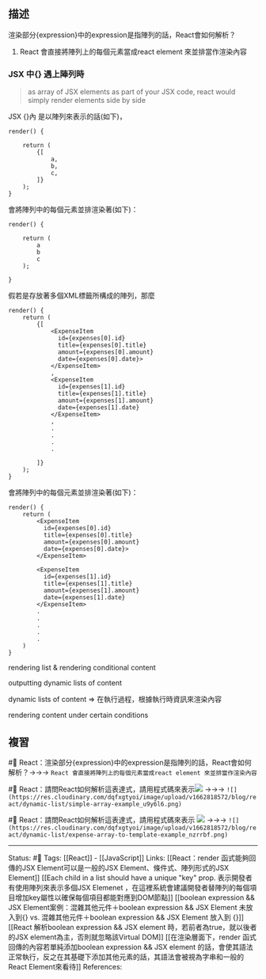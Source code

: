 


## 描述

渲染部分{expression}中的expression是指陣列的話，React會如何解析？
1. React 會直接將陣列上的每個元素當成react element 來並排當作渲染內容


### JSX 中{} 遇上陣列時
> as array of JSX elements as part of your JSX code, react would simply render elements side by side




JSX {}內 是以陣列來表示的話(如下)，

```
render() {

	return (
		{[
			a,
			b,
			c,
		]}
	);
} 
```

會將陣列中的每個元素並排渲染著(如下)：
```
render() {

	return (
		a
		b
		c
	);

}
```

假若是存放著多個XML標籤所構成的陣列，那麼
```
render() {
	return (
		{[
			<ExpenseItem
			  id={expenses[0].id}
			  title={expenses[0].title}
			  amount={expenses[0].amount}
			  date={expenses[0].date}>
			</ExpenseItem>
			,
			<ExpenseItem
			  id={expenses[1].id}
			  title={expenses[1].title}
			  amount={expenses[1].amount}
			  date={expenses[1].date}
			</ExpenseItem>
			,
			.
			.
			.
			.
		
		]}
	);
}
```

會將陣列中的每個元素並排渲染著(如下)：
```
render() {
	return (
		<ExpenseItem
		  id={expenses[0].id}
		  title={expenses[0].title}
		  amount={expenses[0].amount}
		  date={expenses[0].date}>
		</ExpenseItem>
		
		<ExpenseItem
		  id={expenses[1].id}
		  title={expenses[1].title}
		  amount={expenses[1].amount}
		  date={expenses[1].date}
		</ExpenseItem>
		.
		.
		.
		.
		.
	)
}
```



rendering list & rendering conditional content

outputting dynamic lists of content


dynamic lists of content 
=> 在執行過程，根據執行時資訊來渲染內容




rendering content under certain conditions


## 複習
#🧠 React：渲染部分{expression}中的expression是指陣列的話，React會如何解析？->->-> `React 會直接將陣列上的每個元素當成react element 來並排當作渲染內容`
<!--SR:!2024-07-16,417,250-->

#🧠 React：請問React如何解析這表達式，請用程式碼來表示![](https://res.cloudinary.com/dqfxgtyoi/image/upload/v1662818572/blog/react/dynamic-list/simple-array-result_kdklfb.png) ->->-> `![](https://res.cloudinary.com/dqfxgtyoi/image/upload/v1662818572/blog/react/dynamic-list/simple-array-example_u9y6l6.png)`
<!--SR:!2024-08-18,423,250-->


#🧠 React：請問React如何解析這表達式，請用程式碼來表示 ![](https://res.cloudinary.com/dqfxgtyoi/image/upload/v1662818572/blog/react/dynamic-list/expense-array-example_ev6kko.png) ->->-> `![](https://res.cloudinary.com/dqfxgtyoi/image/upload/v1662818572/blog/react/dynamic-list/expense-array-to-template-example_nzrrbf.png)`
<!--SR:!2023-06-02,163,250-->




---
Status: #🌱 
Tags:
[[React]] - [[JavaScript]]
Links:
[[React：render 函式能夠回傳的JSX Element可以是一般的JSX Element、條件式、陣列形式的JSX Element]]
[[Each child in a list should have a unique "key" prop. 表示開發者有使用陣列來表示多個JSX Elemenet ，在這裡系統會建議開發者替陣列的每個項目增加key屬性以確保每個項目都能對應到DOM節點]]
[[boolean expression && JSX Element案例：混雜其他元件＋boolean expression && JSX Element 未放入到{} vs. 混雜其他元件＋boolean expression && JSX Element 放入到 {}]]
[[React 解析boolean expression && JSX element  時，若前者為true，就以後者的JSX element為主，否則就忽略該Virtual DOM]]
[[在渲染層面下，render 函式回傳的內容若單純添加boolean expression && JSX element 的話，會使其語法正常執行，反之在其基礎下添加其他元素的話，其語法會被視為字串和一般的React Element來看待]]
References: